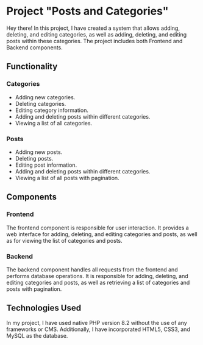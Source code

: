 # Project "Posts and Categories"

Hey there! In this project, I have created a system that allows adding, deleting, and editing categories, as well 
as adding, deleting, and editing posts within these categories. The project includes both Frontend and Backend components.

## Functionality

### Categories

- Adding new categories.
- Deleting categories.
- Editing category information.
- Adding and deleting posts within different categories.
- Viewing a list of all categories.

### Posts

- Adding new posts.
- Deleting posts.
- Editing post information.
- Adding and deleting posts within different categories.
- Viewing a list of all posts with pagination.

## Components

### Frontend

The frontend component is responsible for user interaction. It provides a web interface for adding, deleting, 
and editing categories and posts, as well as for viewing the list of categories and posts.

### Backend

The backend component handles all requests from the frontend and performs database operations. 
It is responsible for adding, deleting, and editing categories and posts, as well as retrieving 
a list of categories and posts with pagination.

## Technologies Used

In my project, I have used native PHP version 8.2 without the use of any frameworks or CMS.
Additionally, I have incorporated HTML5, CSS3, and MySQL as the database.